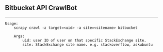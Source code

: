 ## Bitbucket API CrawlBot
* * *
    Usage:
        scrapy crawl -a target=<uid> -a site=<sitename> bitbucket

        Args:
            uid: user ID of user on that specific StackExchange site.
            site: StackExchange site name. e.g. stackoverflow, askubuntu

